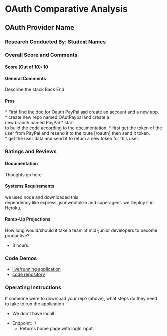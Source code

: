 # OAuth Comparative Analysis

## OAuth Provider Name 

### Research Conducted By: Student Names

### Overall Score and Comments
#### Score (Out of 10): 10
#### General Comments
Describe the stack Back End

#### Pros
* First find the doc for Oauth PayPal and create an account and a new app. 
* create new repo named OAutPaypal and create a new branch named PayPal
* start to build the code according to the documentation.
* first get the token of the user from PayPal and resend it to the route [/oauth] then send it token.
* get the user data and send it to return a new token for this user.


### Ratings and Reviews
#### Documentation
Thoughts go here

#### Systems Requirements
we used node and downloaded this dependency like express, jsonwebtoken and superagent. we Deploy it in Heroku.

#### Ramp-Up Projections
How long would/should it take a team of mid-junior developers to become productive?
   - 3 hours.


### Code Demos
* [live/running application](https://paypalbestteam.herokuapp.com/)
* [code repository](https://github.com/Balqees-401-advanced-javascript/OAutPaypal)

### Operating Instructions
If someone were to download your repo (above), what steps do they need to take to run the application
  - We don't have locall .
* Endpoint: `/
  * Returns home page with logIn input.
